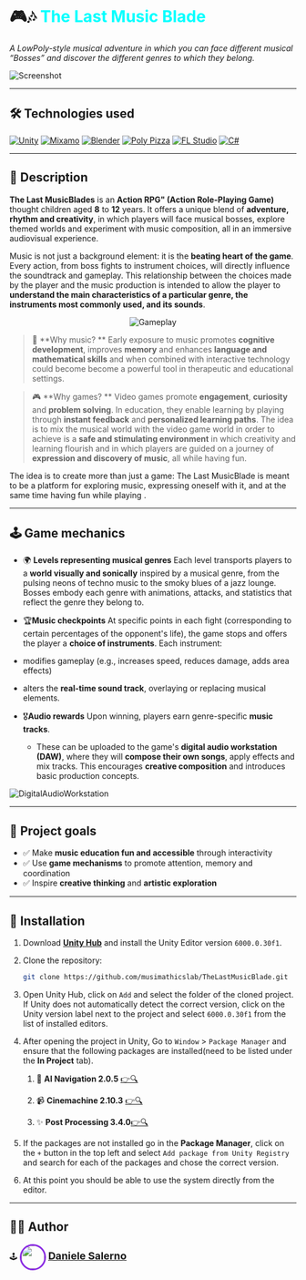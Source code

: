 # 🎮🎶 **<span style="color:cyan">The Last Music Blade**  
*A LowPoly-style musical adventure in which you can face different musical “Bosses” and discover the different genres to which they belong.*

![Screenshot](READMEimg/mainmenu.gif)

---

## 🛠️ Technologies used

[![Unity](https://img.shields.io/badge/Unity-6000.0.30f1-000000?style=for-the-badge&logo=unity&logoColor=white)](https://unity.com/)
[![Mixamo](https://img.shields.io/badge/Mixamo-Animation%20Tool-F46E00?style=for-the-badge)](https://www.mixamo.com/)
[![Blender](https://img.shields.io/badge/Blender-4.3-F5792A?style=for-the-badge&logo=blender&logoColor=orange)](https://www.blender.org/download/releases/4-3/)
[![Poly Pizza](https://img.shields.io/badge/Poly%20Pizza-3D%20Assets-00BFFF?style=for-the-badge)](https://poly.pizza/)
[![FL Studio](https://img.shields.io/badge/FL%20Studio-Music%20Production-FF8000?style=for-the-badge&logo=flstudio&logoColor=white)](https://www.image-line.com/)
[![C#](https://img.shields.io/badge/C%23-Documentation-239120?style=for-the-badge&logo=c-sharp&logoColor=white)](https://learn.microsoft.com/en-us/dotnet/csharp/)

---
## 📖 Description

**The Last MusicBlades** is an **Action RPG" (Action Role-Playing Game)** thought children aged **8** to **12** years. It offers a unique blend of **adventure, rhythm and creativity**, in which players will face musical bosses, explore themed worlds and experiment with music composition, all in an immersive audiovisual experience.

Music is not just a background element: it is the **beating heart of the game**. Every action, from boss fights to instrument choices, will directly influence the soundtrack and gameplay. This relationship between the choices made by the player and the music production is intended to allow the player to **understand the main characteristics of a particular genre, the instruments most commonly used, and its sounds**.


<div align="center">
  <img src="READMEimg/gameplay.gif" alt="Gameplay">
</div>

> 🎵 **Why music? ** 
Early exposure to music promotes **cognitive development**, improves **memory** and enhances **language and mathematical skills** and when combined with interactive technology could become become a powerful tool in therapeutic and educational settings.

> 🎮 **Why games? ** 
Video games promote **engagement**, **curiosity** and **problem solving**. In education, they enable learning by playing through **instant feedback** and **personalized learning paths**. The idea is to mix the musical world with the video game world in order to achieve is a **safe and stimulating environment** in which creativity and learning flourish and in which players are guided on a journey of **expression and discovery of music**, all while having fun.

The idea is to create more than just a game: The Last MusicBlade is meant to be a platform for exploring music, expressing oneself with it, and at the same time having fun while playing .

---
## 🕹️ Game mechanics

- 🌍 **Levels representing musical genres** 
 Each level transports players to a **world visually and sonically** inspired by a musical genre, from the pulsing neons of techno music to the smoky blues of a jazz lounge. Bosses embody each genre with animations, attacks, and statistics that reflect the genre they belong to.

- 🏆**Music checkpoints** 
 At specific points in each fight (corresponding to certain percentages of the opponent's life), the game stops and offers the player a **choice of instruments**. Each instrument:
 - modifies gameplay (e.g., increases speed, reduces damage, adds area effects)
 - alters the **real-time sound track**, overlaying or replacing musical elements.

- 🎖️**Audio rewards** 
 Upon winning, players earn genre-specific **music tracks**.
  - These can be uploaded to the game's **digital audio workstation (DAW)**, where they will **compose their own songs**, apply effects and mix tracks.
 This encourages **creative composition** and introduces basic production concepts.

![DigitalAudioWorkstation](READMEimg/DAW.png)

---
## 🎯 Project goals

- ✅ Make **music education fun and accessible** through interactivity
- ✅ Use **game mechanisms** to promote attention, memory and coordination
- ✅ Inspire **creative thinking** and **artistic exploration** 
---

## 🚀 Installation

1. Download [**Unity Hub**](https://unity.com/download) and install the Unity Editor version `6000.0.30f1`.

2. Clone the repository:

   ```bash
   git clone https://github.com/musimathicslab/TheLastMusicBlade.git
3. Open Unity Hub, click on `Add` and select the folder of the cloned project.  
   If Unity does not automatically detect the correct version, click on the Unity version label next to the project and select `6000.0.30f1` from the list of installed editors.

4. After opening the project in Unity, Go to `Window` > `Package Manager` and ensure that the following packages are installed(need to be listed under the **In Project** tab).
   1. 🤖 **AI Navigation 2.0.5** [👉🔍](https://docs.unity3d.com/Packages/com.unity.ai.navigation@2.0/manual/index.html)
   2. 📹 **Cinemachine 2.10.3** [👉🔍](https://docs.unity3d.com/Packages/com.unity.cinemachine@2.10/manual/index.html)  

   3. ✨ **Post Processing 3.4.0**[👉🔍](https://docs.unity3d.com/Manual/PostProcessingOverview.html)

5. If the packages are not installed go in the **Package Manager**, click on the `+` button in the top left and select `Add package from Unity Registry` and search for each of the packages and chose the correct version.
6. At this point you should be able to use the system directly from the editor.
---
## 👨‍💻 Author

🕹️ <img src="https://avatars.githubusercontent.com/u/72736111?v=4" width="40" style="vertical-align: middle; margin-left: 0px; border-radius: 50%; border: 3px solid #8A2BE2;"/> <span style="font-size: 18px; font-weight: bold;">[**Daniele Salerno**](https://github.com/DanieleSalerno)</span> 





